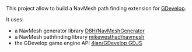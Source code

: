 This project allow to build a NavMesh path finding extension for [GDevelop](https://gdevelop.io/).

It uses:
- a NavMesh generator library [D8H/NavMeshGenerator](https://github.com/D8H/NavMeshGenerator)
- a NavMesh pathfinding library [mikewesthad/navmesh](https://github.com/mikewesthad/navmesh)
- the GDevelop game engine API [4ian/GDevelop GDJS](https://github.com/4ian/GDevelop/tree/master/GDJS)

